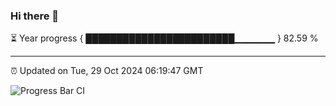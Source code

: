 ### Hi there 👋

⏳ Year progress { ████████████████████████▁▁▁▁▁▁ } 82.59 %

---

⏰ Updated on Tue, 29 Oct 2024 06:19:47 GMT

![Progress Bar CI](https://github.com/liununu/liununu/workflows/Progress%20Bar%20CI/badge.svg)

